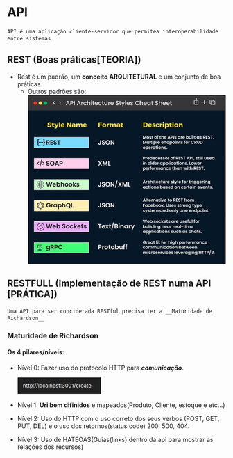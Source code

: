 # API
    API é uma aplicação cliente-servidor que permitea interoperabilidade entre sistemas 

## REST (Boas práticas[TEORIA])
- Rest é um padrão, um __conceito ARQUITETURAL__ e um conjunto de boa práticas.
    - Outros padrões são:
    ![api_architecture_styles](/img/api_architecture_styles.png)
        
## RESTFULL (Implementação de REST numa API [PRÁTICA])
    Uma API para ser conciderada RESTful precisa ter a __Maturidade de Richardson__

### Maturidade de Richardson
#### Os 4 pilares/níveis:
- Nível 0: Fazer uso do protocolo HTTP para __*comunicação*__.

    ![http](/img/http.png)
- Nível 1: __Uri bem difinidos__ e mapeados(Produto, Cliente, estoque e etc...)

- Nível 2: Uso do HTTP com o uso correto dos seus verbos (POST, GET, PUT, DEL) e o uso dos retornos(status code) 200, 500, 404.

- Nível 3: Uso de HATEOAS(Guias(links) dentro da api para mostrar as relações dos recursos)
